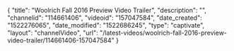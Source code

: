{
    "title": "Woolrich Fall 2016 Preview Video Trailer",
    "description": "",
    "channelid": "114661406",
    "videoid": "157047584",
    "date_created": "1522276065",
    "date_modified": "1522686245",
    "type": "captivate",
    "layout": "channelVideo",
    "url": "\/latest-videos\/woolrich-fall-2016-preview-video-trailer\/114661406-157047584"
}